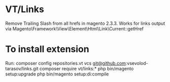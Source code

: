 # VT/Links

Remove Trailing Slash from all hrefs in magento 2.3.3.
Works for links output via Magento\Framework\View\Element\Html\Link\Current::getHref

# To install extension

Run:
composer config repositories.vt vcs git@github.com:vsevolod-tarasov/links.git
composer require vt/links:*
php bin/magento setup:upgrade
php bin/magento setup:di:compile
